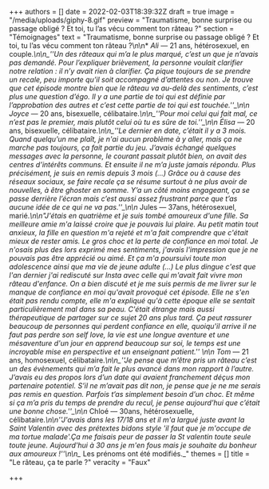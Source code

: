 +++
authors = []
date = 2022-02-03T18:39:32Z
draft = true
image = "/media/uploads/giphy-8.gif"
preview = "Traumatisme, bonne surprise ou passage obligé ? Et toi, tu l’as vécu comment ton râteau ?"
section = "Témoignages"
text = "Traumatisme, bonne surprise ou passage obligé ? Et toi, tu l’as vécu comment ton râteau ?\n\n* _Ali_ — 21 ans, hétérosexuel, en couple.*\n\n_''Un des râteaux qui m’a le plus marqué, c’est un que je n’avais pas demandé. Pour l’expliquer brièvement, la personne voulait clarifier notre relation : il n’y avait rien à clarifier. Ça pique toujours de se prendre un recale, peu importe qu’il soit accompagné d’attentes ou non. Je trouve que cet épisode montre bien que le râteau va au-delà des sentiments, c’est plus une question d’égo. Il y a une partie de toi qui est définie par l’approbation des autres et c’est cette partie de toi qui est touchée.''_\n\n* _Joyce_ — 20 ans, bisexuelle, célibataire.*\n\n_''Pour moi celui qui fait mal, ce n’est pas le premier, mais plutôt celui où tu es sûre de toi.''_\n\n* _Élisa_ — 20 ans, bisexuelle, célibataire.*\n\n_''Le dernier en date, c’était il y a 3 mois. Quand quelqu’un me plaît, je n'ai aucun problème à y aller, mais ça ne marche pas toujours, ça fait partie du jeu. J’avais échangé quelques messages avec la personne, le courant passait plutôt bien, on avait des centres d’intérêts communs. Et ensuite il ne m’a juste jamais répondu. Plus précisément, je suis en remis depuis 3 mois (…) Grâce ou à cause des réseaux sociaux, se faire recale ça se résume surtout à ne plus avoir de nouvelles, à être ghoster en somme. Y’a un côté moins engageant, ça se passe derrière l’écran mais c’est aussi assez frustrant parce que t’as aucune idée de ce qui ne va pas.''_\n\n* Jules — 37ans, hétérosexuel, marié.*\n\n\"J'étais en quatrième et je suis tombé amoureux d'une fille. Sa meilleure amie m'a laissé croire que je pouvais lui plaire. Au petit matin tout anxieux, la fille en question m'a rejeté et m'a fait comprendre que c'était mieux de rester amis. Le gros choc et la perte de confiance en moi total. Je n'osais plus des lors exprimé mes sentiments, j'avais l'impression que je ne pouvais pas être apprécié ou aimé. Et ça m'a poursuivi toute mon adolescence ainsi que ma vie de jeune adulte (...) Le plus dingue c'est que l'an dernier j'ai rediscuté sur Insta avec celle qui m'avait fait vivre mon râteau d'enfance. On a bien discuté et je me suis permis de me livrer sur le manque de confiance en moi qu'avait provoqué cet épisode. Elle ne s'en était pas rendu compte, elle m'a expliqué qu'à cette époque elle se sentait particulièrement mal dans sa peau. C'était étrange mais aussi thérapeutique de partager sur ce sujet 20 ans plus tard. Ça peut rassurer beaucoup de personnes qui perdent confiance en elle, quoiqu'il arrive il ne faut pas perdre son self love, la vie est une longue aventure et une mésaventure d'un jour en apprend beaucoup sur soi, le temps est une incroyable mise en perspective et un enseignant patient.'' \n\n* _Tom_ — 21 ans, homosexuel, célibataire.*\n\n_''Je pense que m’être pris un râteau c’est un des évènements qui m’a fait le plus avancé dans mon rapport à l’autre. J’avais eu des propos lors d’un date qui avaient franchement déçus mon partenaire potentiel. S’il ne m’avait pas dit non, je pense que je ne me serais pas remis en question. Parfois t’as simplement besoin d’un choc. Et même si ça m’a pris du temps de prendre du recul, je pense aujourd’hui que c’était une bonne chose.''_\n\n* Chloé — 30ans, hétérosexuelle, célibataire.*\n\n''J'avais dans les 17/18 ans et il m'a largué juste avant la Saint Valentin avec des prétextes bidons style 'il faut que je m'occupe de ma tortue malade'.Ça me faisais peur de passer la St valentin toute seule toute jeune. Aujourd'hui à 30 ans je m'en fous mais je souhaite du bonheur aux amoureux !''\n\n_* Les prénoms ont été modifiés._"
themes = []
title = "Le râteau, ça te parle ?"
veracity = "Faux"

+++
